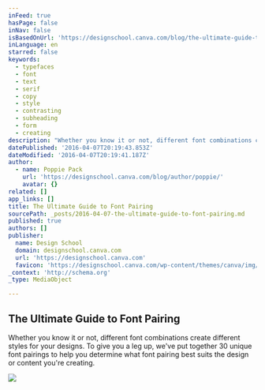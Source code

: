 ```yaml
---
inFeed: true
hasPage: false
inNav: false
isBasedOnUrl: 'https://designschool.canva.com/blog/the-ultimate-guide-to-font-pairing/'
inLanguage: en
starred: false
keywords:
  - typefaces
  - font
  - text
  - serif
  - copy
  - style
  - contrasting
  - subheading
  - form
  - creating
description: "Whether you know it or not, different font combinations create different styles for your designs. To give you a leg up, we've put together 30 unique font pairings to help you determine what font pairing best suits the design or content you're creating."
datePublished: '2016-04-07T20:19:43.853Z'
dateModified: '2016-04-07T20:19:41.187Z'
author:
  - name: Poppie Pack
    url: 'https://designschool.canva.com/blog/author/poppie/'
    avatar: {}
related: []
app_links: []
title: The Ultimate Guide to Font Pairing
sourcePath: _posts/2016-04-07-the-ultimate-guide-to-font-pairing.md
published: true
authors: []
publisher:
  name: Design School
  domain: designschool.canva.com
  url: 'https://designschool.canva.com'
  favicon: 'https://designschool.canva.com/wp-content/themes/canva/img/icons/favicon.ico'
_context: 'http://schema.org'
_type: MediaObject

---
```

<article style=""><h1>The Ultimate Guide to Font Pairing</h1><p>Whether you know it or not, different font combinations create different styles for your designs. To give you a leg up, we've put together 30 unique font pairings to help you determine what font pairing best suits the design or content you're creating.</p><img src="https://designschool.canva.com/wp-content/uploads/sites/2/2015/12/image082.png" /></article>